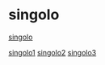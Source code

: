 # singolo

[singolo](https://alswede.github.io/singolo)  

[singolo1](https://alswede.github.io/singolo/singolo1) 
[singolo2](https://alswede.github.io/singolo/singolo2) 
[singolo3](https://alswede.github.io/singolo/singolo3) 
